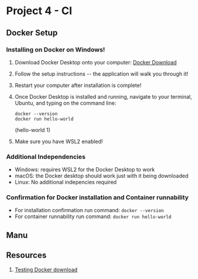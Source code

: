 # Project 4 - CI

## Docker Setup


### Installing on Docker on Windows!
  1. Download Docker Desktop onto your computer: [Docker Download](https://docs.docker.com/desktop/setup/install/windows-install/)
  2. Follow the setup instructions -- the application will walk you through it!
  3. Restart your computer after installation is complete!
  4. Once Docker Desktop is installed and running, navigate to your terminal, Ubuntu, and typing on the command line:
     
     ```
     docker --version
     docker run hello-world
     ```
     (hello-world 1)
  5. Make sure you have WSL2 enabled!

### Additional Independencies
  - Windows: requires WSL2 for the Docker Desktop to work
  - macOS: the Docker desktop should work just with it being downloaded
  - Linux: No additional indepencies required

### Confirmation for Docker installation and Container runnability
  - For installation confirmation run command: `docker --version`
  - For container runnability run command: `docker run hello-world`

## Manu



## Resources
1. [Testing Docker download](https://hub.docker.com/_/hello-world)
